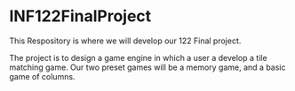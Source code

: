 # INF122FinalProject

This Respository is where we will develop our 122 Final project.

The project is to design a game engine in which a user a develop a tile matching game. 
Our two preset games will be a memory game, and a basic game of columns.
